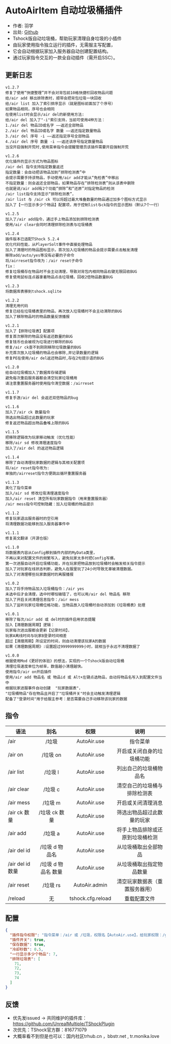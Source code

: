 # AutoAirItem 自动垃圾桶插件

- 作者: 羽学
- 出处: [Github](https://github.com/1242509682/AutoAirItem)
- Tshock版自动垃圾桶，帮助玩家清理自身垃圾的小插件
- 由玩家使用指令独立运行的插件，无需服主写配置，
- 它会自动根据玩家加入服务器自动创建配置结构。
- 通过玩家指令交互的一款全自动插件（需开启SSC）。

## 更新日志
```
v1.2.7
修复了使用“快捷整理”并不会对背包前10格快捷栏回收物品问题
给/air add 移出排除表时，顺带会把背包垃圾一块回收
给/air list 加入了索引排序显示（就是图标前面加了个序号）
如果物品相同，序号也会相同
在使用list时会显示/air del的新使用方法:
给/air del 加入了"-i"索引支持，当前可使用4种方法：
1./air del 物品ID或名字 ——返还全部物品
2./air del 物品ID或名字 数量 ——返还指定数量物品
3./air del 序号 -i ——返还指定序号全部物品
4./air del 序号 数量 -i ——返还该序号指定数量物品
当没开启强制开荒时,使用菜单指令会提醒管理员该插件需要开启强制开荒

v1.2.6
优化插件的显示方式为物品图标
/air del 指令支持指定数量返还
指定数量：会自动把该物品加到“排除检测表”中
会提示需要手持该物品，手动使用/air add才能从“免检表”中移出
不指定数量：则会返还全部物品，如果物品存在“排除检测表”则从该表中删除
也就是说/air add有2个功能“排除”和“还原”对指定物品的检测
/air list指令支持显示“排除检测表”，
/air list 与 /air ck 可以将超过最大堆叠数量的物品通过加多个图标方式显示
加入了【一行显示多少个物品】配置项，用于控制list与ck指令的显示图标（默认7个一行）

v1.2.5
加入了/air add指令，通过手上物品添加到排除检测表
使用/air clear会同时清理排除检测表与垃圾桶表

v1.2.4
插件版本已适配TShock 5.2.4
优化代码性能，从PlayerSolt事件中直接处理物品
加入了清理时的物品图标显示，首次加入垃圾桶的物品会提示需要点击触发清理
移除add/auto/yes等没有必要的子命令
将/airreset指令改为：/air reset子命令
fix：
修复垃圾桶存在物品时不会主动清理，导致对背包内相同物品右键无限回收BUG
修复使用鼠标连点器拿着物品点击垃圾桶，回收2倍物品数量BUG

v1.2.3
将数据库表移到tshock.sqlite

v1.2.2
清理无用代码
修复已经在垃圾桶表里的物品，再次放入垃圾桶时不会主动清除的BUG
加入了移除物品时的物品数量反馈播报

v1.2.1
加入了【排除垃圾表】配置项
修复首次移除的物品没有返还数量的BUG
修复钱币也会被视为垃圾进行移除的BUG
修复/air ck查不到刚刚移除垃圾数量的BUG
补充首次放入垃圾桶的物品也会移除,并记录数量的逻辑
修复PE在使用/air del返还物品时,存在2句提示语的BUG

v1.2.0
给自动垃圾桶加入了数据库存储逻辑
避免每次重启服务器都会清空玩家垃圾桶用
请注意重置服务器时使用指令清空数据：/airreset

v1.1.7
修复手游/air del 会返还双倍物品的bug

v1.1.6
加入了/air ck 数量指令
筛选出物品超过此数量的玩家
修复返还物品超出物品叠堆上限的BUG

v1.1.5
把移除逻辑改为玩家移动触发（优化性能）
移除/air sd 修改清理速度指令
加入了/air del 的返还物品逻辑

v1.1.4
移除了自动清理玩家数据的逻辑与其相关配置项
将/air reset指令改为:
单独的/airreset指令方便跳出循环重置服务器

v1.1.3
美化了指令菜单
加入/air sd 修改垃圾清理速度指令
加入/air reset 清空所有玩家数据指令（用来重置服务器）
/air mess指令可控制隐藏：加入垃圾桶的物品提示

v1.1.2
修复玩家退出服务器时的空引用
将清理数据功能移到加入服务器事件中

v1.1.1
修复英文翻译（开源仓版）

v1.1.0
将数据表内容从Config移到插件内部的MyData类里，
不再以来对配置文件的频繁写入，避免玩家太多时把Config写爆。
第一次进服自动开启垃圾桶功能，并在玩家把物品放到垃圾桶时会触发相关指令提示
加入了对玩家在线状态判断，避免人在服里玩了24小时导致无辜被清理数据。
加入了对清理哪些玩家数据时的离服播报

v1.0.2
加入了将手持物品加入垃圾桶指令：/air yes
未选中后才会清理，选中时哪怕输错了，也可以用/air del 物品名 移除
加入了开启关闭清理信息指令：/air mess
加入了监听玩家垃圾桶位格功能，当物品放入垃圾桶时自动添加到《垃圾桶表》处理

v1.0.1
移除了每次/air add 或 del时的插件启用状态提醒
加入【清理数据周期】逻辑：
玩家每次进出服都会更新【记录时间】，
玩家A离线时间与玩家B登录时间相差
超过【清理周期】所设定的时间，则自动清理该玩家A的数据
如果《清理数据周期》:设置超过9999999999小时，就相当于永远不清理数据了

v1.0.0
根据使用Mod《更好的体验》的想法，实现的一个Tshock版自动垃圾桶
清理垃圾速度单位为帧率，数值越小清理越快。
使用指令/air on开启插件
使用/air add 物品名 或 物品id 或 Alt+左键点选物品，自动将物品名写入到配置文件当中
根据玩家进服事件自动创建  "玩家数据表"，
"垃圾桶物品"存在物品且开启了"垃圾桶开关"时会主动触发清理逻辑
配备了"登录时间"用于给服主参考：是否需要自己手动移除该玩家的数据
```

## 指令

| 语法                             | 别名  |       权限       |                   说明                   |
| -------------------------------- | :---: | :--------------: | :--------------------------------------: |
| /air  | /垃圾 |   AutoAir.use    |    指令菜单    |
| /air on  | /垃圾 on |   AutoAir.use    |    开启或关闭自身的垃圾桶功能    |
| /air list  | /垃圾 l |   AutoAir.use    |    列出自己的垃圾桶物品名    |
| /air clear | /垃圾 c |   AutoAir.use    |    清空自己的垃圾桶与排除检测表   |
| /air mess  | /垃圾 m |   AutoAir.use    |    开启或关闭清理消息    |
| /air ck 数量 | /垃圾 ck 数量 |   AutoAir.use    |    筛选出物品超过此数量的玩家    |
| /air add  | /垃圾 a |   AutoAir.use    |    将手上物品排除或还原到垃圾桶检测    |
| /air del id  | /垃圾 d 物品名|   AutoAir.use    |    从垃圾桶取出全部物品    |
| /air del id 数量  | /垃圾 d 物品名 数量|   AutoAir.use    |    从垃圾桶取出指定物品数量    |
| /air reset | /垃圾 rs |   AutoAir.admin    |    清空玩家数据表（重置服务器用）    |
| /reload  | 无 |   tshock.cfg.reload    |    重载配置文件    |

## 配置

```json
{
  "插件指令权限": "指令菜单：/air 或 /垃圾，权限名【AutoAir.use】，给玩家权限：/group addperm default AutoAir.use",
  "插件开关": true,
  "保存数据": true,
  "冷却秒数": 0.5,
  "一行显示多少个物品": 7,
  "排除垃圾表": [
    71,
    72,
    73,
    74
  ]
}
```
## 反馈
- 优先发issued -> 共同维护的插件库：https://github.com/UnrealMultiple/TShockPlugin
- 次优先：TShock官方群：816771079
- 大概率看不到但是也可以：国内社区trhub.cn ，bbstr.net , tr.monika.love
